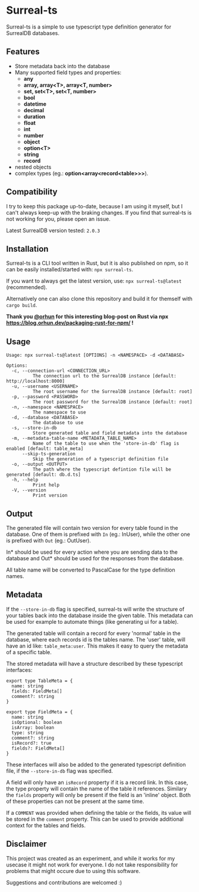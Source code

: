 # Surreal-ts
Surreal-ts is a simple to use typescript type definition generator for SurrealDB databases.

## Features
- Store metadata back into the database 
- Many supported field types and properties:
  - **any**
  - **array, array\<T\>, array\<T, number\>**
  - **set, set\<T\>, set\<T, number\>**
  - **bool**
  - **datetime**
  - **decimal**
  - **duration**
  - **float**
  - **int**
  - **number**
  - **object**
  - **option\<T\>**
  - **string**
  - **record**
- nested objects
- complex types (eg.: **option\<array\<record\<table\>\>\>**).

## Compatibility
I try to keep this package up-to-date, because I am using it myself, but I can't always keep-up with the braking changes. If you find that surreal-ts is not working for you, please open an issue.

Latest SurrealDB version tested: `2.0.3`


## Installation
Surreal-ts is a CLI tool written in Rust, but it is also published on npm, so it can be easily installed/started with: ```npx surreal-ts```.

If you want to always get the latest version, use: ```npx surreal-ts@latest``` (recommended).

Alternatively one can also clone this repository and build it for themself with ```cargo build```.

**Thank you [@orhun](https://github.com/orhun) for this interesting blog-post on Rust via npx https://blog.orhun.dev/packaging-rust-for-npm/ !**

## Usage
```
Usage: npx surreal-ts@latest [OPTIONS] -n <NAMESPACE> -d <DATABASE>

Options:
  -c, --connection-url <CONNECTION_URL>
          The connection url to the SurrealDB instance [default: http://localhost:8000]
  -u, --username <USERNAME>
          The root username for the SurrealDB instance [default: root]
  -p, --password <PASSWORD>
          The root password for the SurrealDB instance [default: root]
  -n, --namespace <NAMESPACE>
          The namespace to use
  -d, --database <DATABASE>
          The database to use
  -s, --store-in-db
          Store generated table and field metadata into the database
  -m, --metadata-table-name <METADATA_TABLE_NAME>
          Name of the table to use when the 'store-in-db' flag is enabled [default: table_meta]
      --skip-ts-generation
          Skip the generation of a typescript definition file
  -o, --output <OUTPUT>
          The path where the typescript defintion file will be generated [default: db.d.ts]
  -h, --help
          Print help
  -V, --version
          Print version
```

## Output
The generated file will contain two version for every table found in the database. One of them is prefixed with `In` (eg.: InUser), while the other one is prefixed with `Out` (eg.: OutUser).

In* should be used for every action where you are sending data to the database and Out* should be used for the responses from the database.

All table name will be converted to PascalCase for the type definition names.

## Metadata
If the `--store-in-db` flag is specified, surreal-ts will write the structure of your tables back into the database inside the given table. This metadata can be used for example to automate things (like generating ui for a table).

The generated table will contain a record for every 'normal' table in the database, where each records id is the tables name. The 'user' table, will have an id like: `table_meta:user`. This makes it easy to query the metadata of a specific table.

The stored metadata will have a structure described by these typescript interfaces:

```
export type TableMeta = {
  name: string
  fields: FieldMeta[]
  comment?: string
}

export type FieldMeta = {
  name: string
  isOptional: boolean
  isArray: boolean
  type: string
  comment?: string
  isRecord?: true
  fields?: FieldMeta[]
}
```

These interfaces will also be added to the generated typescript definition file, if the `--store-in-db` flag was specified.

A field will only have an `isRecord` property if it is a record link. In this case, the type property will contain the name of the table it references. Similary the `fields` property will only be present if the field is an 'inline' object. Both of these properties can not be present at the same time.

If a `COMMENT` was provided when defining the table or the fields, its value will be stored in the `comment` property. This can be used to provide additional context for the tables and fields.

## Disclaimer
This project was created as an experiment, and while it works for my usecase it might not work for everyone. I do not take responsibility for problems that might occure due to using this software.

Suggestions and contributions are welcomed :)
